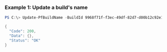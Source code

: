 ### Example 1: Update a build's name
```powershell
PS C:\> Update-PfBuildName -BuildId 9968f71f-f3ec-49df-82d7-d00b12c92e12 -BuildName UpdatedBuildName | ConvertTo-Json -depth 5

{
  "Code": 200,
  "Data": {},
  "Status": "OK"
}
```

